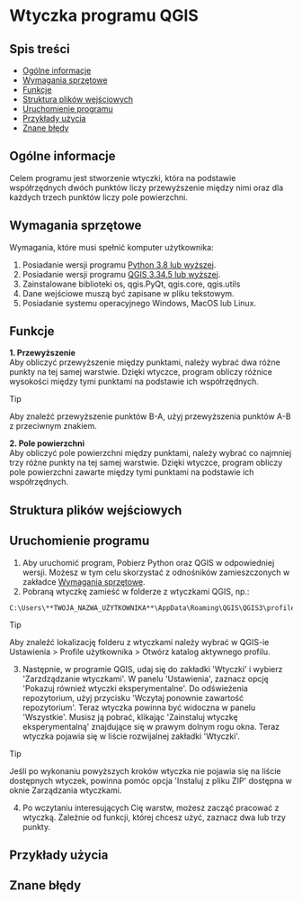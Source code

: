 # Wtyczka programu QGIS

## Spis treści 
* [Ogólne informacje](#ogólne-informacje)
* [Wymagania sprzętowe](#wymagania-sprzętowe)
* [Funkcje](#funkcje)
* [Struktura plików wejściowych](#struktura-plików-wejściowych)
* [Uruchomienie programu](#uruchomienie-programu)
* [Przykłady użycia](#przykłady-użycia)
* [Znane błędy](#znane-błędy)

## Ogólne informacje
Celem programu jest stworzenie wtyczki, która na podstawie współrzędnych dwóch punktów liczy przewyższenie między nimi oraz dla każdych trzech punktów liczy pole powierzchni.

## Wymagania sprzętowe
Wymagania, które musi spełnić komputer użytkownika:
1. Posiadanie wersji programu [Python 3.8 lub wyższej](https://www.python.org/downloads/).
2. Posiadanie wersji programu [QGIS 3.34.5 lub wyższej](https://qgis.org/pl/site/forusers/download.html).
3. Zainstalowane biblioteki os, qgis.PyQt, qgis.core, qgis.utils
4. Dane wejściowe muszą być zapisane w pliku tekstowym.
5. Posiadanie systemu operacyjnego Windows, MacOS lub Linux.

## Funkcje
**1. Przewyższenie** <br/>
Aby obliczyć przewyższenie między punktami, należy wybrać dwa różne punkty na tej samej warstwie. Dzięki wtyczce, program obliczy różnice wysokości między tymi punktami na podstawie ich współrzędnych.
> [!TIP]
>  Aby znaleźć przewyższenie punktów B-A, użyj przewyższenia punktów A-B z przeciwnym znakiem. <br>

**2. Pole powierzchni** <br/>
Aby obliczyć pole powierzchni między punktami, należy wybrać co najmniej trzy różne punkty na tej samej warstwie. Dzięki wtyczce, program obliczy pole powierzchni zawarte między tymi punktami na podstawie ich współrzędnych.

## Struktura plików wejściowych
## Uruchomienie programu
1. Aby uruchomić program, Pobierz Python oraz QGIS w odpowiedniej wersji. Możesz w tym celu skorzystać z odnośników zamieszczonych w zakładce [Wymagania sprzętowe](#wymagania-sprzętowe).
2. Pobraną wtyczkę zamieść w folderze z wtyczkami QGIS, np.:
```
C:\Users\**TWOJA_NAZWA_UŻYTKOWNIKA**\AppData\Roaming\QGIS\QGIS3\profiles\default\python\plugins
```
> [!TIP]
>  Aby znaleźć lokalizację folderu z wtyczkami należy wybrać w QGIS-ie Ustawienia > Profile użytkownika > Otwórz katalog aktywnego profilu. <br>
3. Następnie, w programie QGIS, udaj się do zakładki 'Wtyczki' i wybierz 'Zarzdządzanie wtyczkami'. W panelu 'Ustawienia', zaznacz opcję 'Pokazuj również wtyczki eksperymentalne'. Do odświeżenia repozytorium, użyj przycisku 'Wczytaj ponownie zawartość repozytorium'. Teraz wtyczka powinna być widoczna w panelu 'Wszystkie'. Musisz ją pobrać, klikając 'Zainstaluj wtyczkę eksperymentalną' znajdujące się w prawym dolnym rogu okna. Teraz wtyczka pojawia się w liście rozwijalnej zakładki 'Wtyczki'.
> [!TIP]
> Jeśli po wykonaniu powyższych kroków wtyczka nie pojawia się na liście dostępnych wtyczek, powinna pomóc opcja 'Instaluj z pliku ZIP' dostępna w oknie Zarządzania wtyczkami. 
4. Po wczytaniu interesujących Cię warstw, możesz zacząć pracować z wtyczką. Zależnie od funkcji, której chcesz użyć, zaznacz dwa lub trzy punkty.

## Przykłady użycia
## Znane błędy
